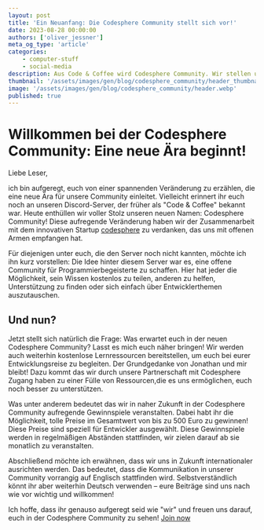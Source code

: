 ```yaml
---
layout: post
title: 'Ein Neuanfang: Die Codesphere Community stellt sich vor!'
date: 2023-08-28 00:00:00
authors: ['oliver_jessner']
meta_og_type: 'article'
categories:
    - computer-stuff
    - social-media
description: Aus Code & Coffee wird Codesphere Community. Wir stellen uns vor und erzählen euch was euch erwartet
thumbnail: '/assets/images/gen/blog/codesphere_community/header_thumbnail.webp'
image: '/assets/images/gen/blog/codesphere_community/header.webp'
published: true
---
```


# Willkommen bei der Codesphere Community: Eine neue Ära beginnt!

Liebe Leser,

ich bin aufgeregt, euch von einer spannenden Veränderung zu erzählen, die eine neue Ära für unsere Community einleitet. Vielleicht erinnert ihr euch noch an unseren Discord-Server, der früher als "Code & Coffee" bekannt war. Heute enthüllen wir voller Stolz unseren neuen Namen: Codesphere Community! Diese aufregende Veränderung haben wir der Zusammenarbeit mit dem innovativen Startup [codesphere](https://codesphere.com/) zu verdanken, das uns mit offenen Armen empfangen hat.

Für diejenigen unter euch, die den Server noch nicht kannten, möchte ich ihn kurz vorstellen: Die Idee hinter diesem Server war es, eine offene Community für Programmierbegeisterte zu schaffen. Hier hat jeder die Möglichkeit, sein Wissen kostenlos zu teilen, anderen zu helfen, Unterstützung zu finden oder sich einfach über Entwicklerthemen auszutauschen.

## Und nun?

Jetzt stellt sich natürlich die Frage: Was erwartet euch in der neuen Codesphere Community? Lasst es mich euch näher bringen! Wir werden auch weiterhin kostenlose Lernressourcen bereitstellen, um euch bei eurer Entwicklungsreise zu begleiten. Der Grundgedanke von Jonathan und mir bleibt!
Dazu kommt das wir durch unsere Partnerschaft mit Codesphere Zugang haben zu einer Fülle von Ressourcen,die es uns ermöglichen, euch noch besser zu unterstützen.

Was unter anderem bedeutet das wir in naher Zukunft in der Codesphere Community aufregende Gewinnspiele veranstalten. Dabei habt ihr die Möglichkeit, tolle Preise im Gesamtwert von bis zu 500 Euro zu gewinnen! Diese Preise sind speziell für Entwickler ausgewählt. Diese Gewinnspiele werden in regelmäßigen Abständen stattfinden, wir zielen darauf ab sie monatlich zu veranstalten.

Abschließend möchte ich erwähnen, dass wir uns in Zukunft internationaler ausrichten werden. Das bedeutet, dass die Kommunikation in unserer Community vorrangig auf Englisch stattfinden wird. Selbstverständlich könnt ihr aber weiterhin Deutsch verwenden – eure Beiträge sind uns nach wie vor wichtig und willkommen!

Ich hoffe, dass ihr genauso aufgeregt seid wie "wir" und freuen uns darauf, euch in der Codesphere Community zu sehen! [Join now](https://discord.com/invite/codesphere)
